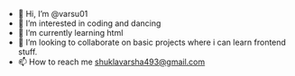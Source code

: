 - 👋 Hi, I’m @varsu01
- 👀 I’m interested in coding and dancing
- 🌱 I’m currently learning html
- 💞️ I’m looking to collaborate on basic projects where i can learn frontend stuff.
- 📫 How to reach me shuklavarsha493@gmail.com

<!---
varsu01/varsu01 is a ✨ special ✨ repository because its `README.md` (this file) appears on your GitHub profile.
You can click the Preview link to take a look at your changes.
--->
